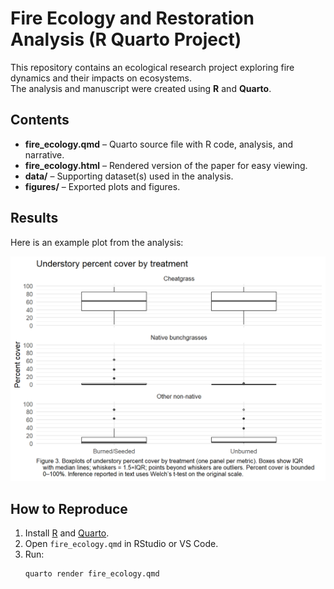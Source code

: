 # Fire Ecology and Restoration Analysis (R Quarto Project)

This repository contains an ecological research project exploring fire dynamics and their impacts on ecosystems.  
The analysis and manuscript were created using **R** and **Quarto**.

## Contents
- **fire_ecology.qmd** – Quarto source file with R code, analysis, and narrative.
- **fire_ecology.html** – Rendered version of the paper for easy viewing.
- **data/** – Supporting dataset(s) used in the analysis.
- **figures/** – Exported plots and figures.

## Results

Here is an example plot from the analysis:

![Understory Percent Cover](figures/understory_boxplot.png)

## How to Reproduce
1. Install [R](https://cran.r-project.org/) and [Quarto](https://quarto.org/).
2. Open `fire_ecology.qmd` in RStudio or VS Code.
3. Run:
   ```bash
   quarto render fire_ecology.qmd
